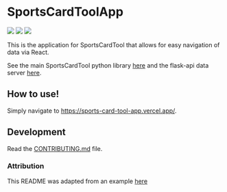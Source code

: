 # SportsCardToolApp

<img src="https://img.shields.io/badge/license-Apache--2.0-green"/>
<img src="https://img.shields.io/github/deployments/travisgibbs/SportsCardToolApp/Production?label=vercel&logo=vercel&logoColor=white"/>
<img src="https://img.shields.io/github/issues/travisgibbs/SportsCardToolApp?style=plastic"/>

This is the application for SportsCardTool that allows for easy navigation of data via React.

See the main SportsCardTool python library [here](https://github.com/TravisGibbs/SportsCardTool) and the flask-api data server [here](https://github.com/TravisGibbs/SportsCardToolApp).


## How to use!

Simply navigate to https://sports-card-tool-app.vercel.app/.

## Development

Read the [CONTRIBUTING.md](CONTRIBUTING.md) file.

### Attribution

This README was adapted from an example [here](https://github.com/rochacbruno/python-project-template/blob/main/README.md)
